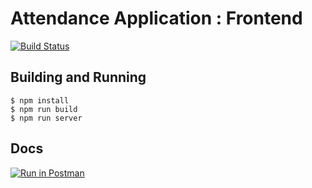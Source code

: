 # Attendance Application : Frontend

[![Build Status](https://travis-ci.com/yashkumarverma/attendance-frontend.svg?branch=master)](https://travis-ci.com/yashkumarverma/attendance-frontend)

## Building and Running

```
$ npm install
$ npm run build
$ npm run server
```

## Docs

[![Run in Postman](https://run.pstmn.io/button.svg)](https://documenter.getpostman.com/view/10043948/Szf26B2x)
